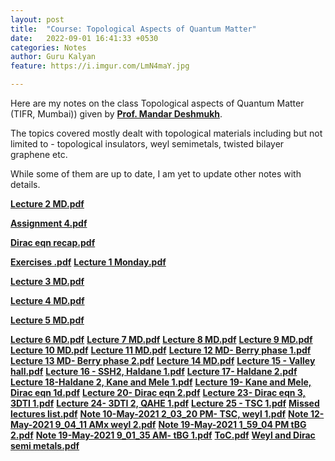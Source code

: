 ```yaml
---
layout: post
title:  "Course: Topological Aspects of Quantum Matter"
date:   2022-09-01 16:41:33 +0530
categories: Notes
author: Guru Kalyan
feature: https://i.imgur.com/LmN4maY.jpg

---
```

Here are my notes on the class Topological aspects of Quantum Matter (TIFR, Mumbai)) given by **<a href="https://sites.google.com/view/mandarmdeshmukh/home" target="_blank">
Prof. Mandar Deshmukh</a>**.

The topics covered mostly dealt with topological materials including but not limited to - topological insulators, weyl semimetals, twisted bilayer graphene etc.

While some of them are up to date, I am yet to update other notes with details.

**<a href="https://guruzeta.github.io/sun/pdfs/Lecture 2 MD.pdf" target="_blank">Lecture 2 MD.pdf</a>**



**<a href="https://guruzeta.github.io/sun/pdfs/Assignment 4.pdf" target="_blank">Assignment 4.pdf</a>**

**<a href="https://guruzeta.github.io/sun/pdfs/Dirac eqn recap.pdf" target="_blank">Dirac eqn recap.pdf</a>**

**<a href="https://guruzeta.github.io/sun/pdfs/Exercises .pdf" target="_blank">Exercises .pdf</a>**
**<a href="https://guruzeta.github.io/sun/pdfs/Lecture 1 Monday.pdf" target="_blank">Lecture 1 Monday.pdf</a>**

**<a href="https://guruzeta.github.io/sun/pdfs/Lecture 3 MD.pdf" target="_blank">Lecture 3 MD.pdf</a>**

**<a href="https://guruzeta.github.io/sun/pdfs/Lecture 4 MD.pdf" target="_blank">Lecture 4 MD.pdf</a>**

**<a href="https://guruzeta.github.io/sun/pdfs/Lecture 5 MD.pdf" target="_blank">Lecture 5 MD.pdf</a>**

**<a href="https://guruzeta.github.io/sun/pdfs/Lecture 6 MD.pdf" target="_blank">Lecture 6 MD.pdf</a>**
**<a href="https://guruzeta.github.io/sun/pdfs/Lecture 7 MD.pdf" target="_blank">Lecture 7 MD.pdf</a>**
**<a href="https://guruzeta.github.io/sun/pdfs/Lecture 8 MD.pdf" target="_blank">Lecture 8 MD.pdf</a>**
**<a href="https://guruzeta.github.io/sun/pdfs/Lecture 9 MD.pdf" target="_blank">Lecture 9 MD.pdf</a>**
**<a href="https://guruzeta.github.io/sun/pdfs/Lecture 10 MD.pdf" target="_blank">Lecture 10 MD.pdf</a>**
**<a href="https://guruzeta.github.io/sun/pdfs/Lecture 11 MD.pdf" target="_blank">Lecture 11 MD.pdf</a>**
**<a href="https://guruzeta.github.io/sun/pdfs/Lecture 12 MD- Berry phase 1.pdf" target="_blank">Lecture 12 MD- Berry phase 1.pdf</a>**
**<a href="https://guruzeta.github.io/sun/pdfs/Lecture 13 MD- Berry phase 2.pdf" target="_blank">Lecture 13 MD- Berry phase 2.pdf</a>**
**<a href="https://guruzeta.github.io/sun/pdfs/Lecture 14 MD.pdf" target="_blank">Lecture 14 MD.pdf</a>**
**<a href="https://guruzeta.github.io/sun/pdfs/Lecture 15 - Valley hall.pdf" target="_blank">Lecture 15 - Valley hall.pdf</a>**
**<a href="https://guruzeta.github.io/sun/pdfs/Lecture 16 - SSH2, Haldane 1.pdf" target="_blank">Lecture 16 - SSH2, Haldane 1.pdf</a>**
**<a href="https://guruzeta.github.io/sun/pdfs/Lecture 17- Haldane 2.pdf" target="_blank">Lecture 17- Haldane 2.pdf</a>**
**<a href="https://guruzeta.github.io/sun/pdfs/Lecture 18-Haldane 2, Kane and Mele 1.pdf" target="_blank">Lecture 18-Haldane 2, Kane and Mele 1.pdf</a>**
**<a href="https://guruzeta.github.io/sun/pdfs/Lecture 19- Kane and Mele, Dirac eqn 1d.pdf" target="_blank">Lecture 19- Kane and Mele, Dirac eqn 1d.pdf</a>**
**<a href="https://guruzeta.github.io/sun/pdfs/Lecture 20- Dirac eqn 2.pdf" target="_blank">Lecture 20- Dirac eqn 2.pdf</a>**
**<a href="https://guruzeta.github.io/sun/pdfs/Lecture 23- Dirac eqn 3, 3DTI 1.pdf" target="_blank">Lecture 23- Dirac eqn 3, 3DTI 1.pdf</a>**
**<a href="https://guruzeta.github.io/sun/pdfs/Lecture 24- 3DTI 2, QAHE 1.pdf" target="_blank">Lecture 24- 3DTI 2, QAHE 1.pdf</a>**
**<a href="https://guruzeta.github.io/sun/pdfs/Lecture 25 - TSC 1.pdf" target="_blank">Lecture 25 - TSC 1.pdf</a>**
**<a href="https://guruzeta.github.io/sun/pdfs/Missed lectures list.pdf" target="_blank">Missed lectures list.pdf</a>**
**<a href="https://guruzeta.github.io/sun/pdfs/Note 10-May-2021 2_03_20 PM- TSC, weyl 1.pdf" target="_blank">Note 10-May-2021 2_03_20 PM- TSC, weyl 1.pdf</a>**
**<a href="https://guruzeta.github.io/sun/pdfs/Note 12-May-2021 9_04_11 AMx weyl 2.pdf" target="_blank">Note 12-May-2021 9_04_11 AMx weyl 2.pdf</a>**
**<a href="https://guruzeta.github.io/sun/pdfs/Note 19-May-2021 1_59_04 PM tBG 2.pdf" target="_blank">Note 19-May-2021 1_59_04 PM tBG 2.pdf</a>**
**<a href="https://guruzeta.github.io/sun/pdfs/Note 19-May-2021 9_01_35 AM- tBG 1.pdf" target="_blank">Note 19-May-2021 9_01_35 AM- tBG 1.pdf</a>**
**<a href="https://guruzeta.github.io/sun/pdfs/ToC.pdf" target="_blank">ToC.pdf</a>**
**<a href="https://guruzeta.github.io/sun/pdfs/Weyl and Dirac semi metals.pdf" target="_blank">Weyl and Dirac semi metals.pdf</a>**
